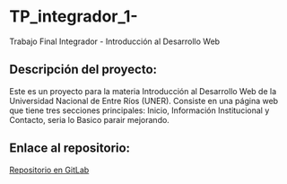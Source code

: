 # TP_integrador_1-
Trabajo Final Integrador - Introducción al Desarrollo Web

## Descripción del proyecto:
Este es un proyecto para la materia Introducción al Desarrollo Web de la Universidad Nacional de Entre Ríos (UNER). Consiste en una página web que tiene tres secciones principales: Inicio, Información Institucional y Contacto, seria lo Basico parair mejorando.

## Enlace al repositorio:
[Repositorio en GitLab](ENLACE_A_TU_REPOSITORIO)

